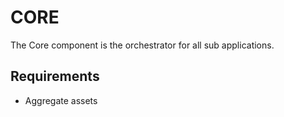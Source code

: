 # CORE
The Core component is the orchestrator for all sub applications.

## Requirements
- Aggregate assets 